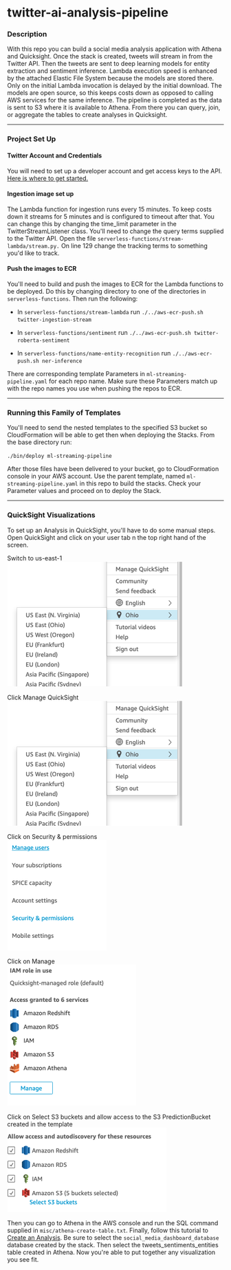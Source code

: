 # twitter-ai-analysis-pipeline
### Description

With this repo you can build a social media analysis application with Athena and Quicksight. 
Once the stack is created, tweets will stream in from the Twitter API. Then the tweets
are sent to deep learning models for entity extraction and sentiment inference. Lambda execution 
speed is enhanced by the attached Elastic File System because the models are stored there. Only 
on the initial Lambda invocation is delayed by the initial download. The models are open source, 
so this keeps costs down as opposed to calling AWS services for the same inference. The pipeline 
is completed as the data is sent to S3 where it is available to Athena. From there you can 
query, join, or aggregate the tables to create analyses in Quicksight.

---

### Project Set Up
#### Twitter Account and Credentials
You will need to set up a developer account and get access keys to the API. 
[Here is where to get started.](https://developer.twitter.com/en/docs/twitter-api/getting-started/about-twitter-api)

#### Ingestion image set up

The Lambda function for ingestion runs every 15 minutes. To keep costs down it
streams for 5 minutes and is configured to timeout after that. You can change this by
changing the time_limit parameter in the TwitterStreamListener class. 
You'll need to change the query terms supplied to the Twitter API. Open the
file `serverless-functions/stream-lambda/stream.py.` On line 129 change
the tracking terms to something you'd like to track.


#### Push the images to ECR 

You'll need to build and push the images to ECR for the Lambda functions to be deployed. 
Do this by changing directory to one of the directories in `serverless-functions`. Then
run the following:
- In `serverless-functions/stream-lambda` run `./../aws-ecr-push.sh twitter-ingestion-stream`

- In `serverless-functions/sentiment` run `./../aws-ecr-push.sh twitter-roberta-sentiment`

- In `serverless-functions/name-entity-recognition` run `./../aws-ecr-push.sh ner-inference`

There are corresponding template Parameters in `ml-streaming-pipeline.yaml` for each repo name. 
Make sure these Parameters match up with the repo names you use when pushing the repos to ECR.

---

### Running this Family of Templates
You'll need to send the nested templates to the specified S3 bucket so CloudFormation 
will be able to get then when deploying the Stacks. From the base directory run:

`./bin/deploy ml-streaming-pipeline`

After those files have been delivered to your bucket, go to CloudFormation console in your AWS account. 
Use the parent template, named `ml-streaming-pipeline.yaml` in this repo to build the stacks. Check your 
Parameter values and proceed on to deploy the Stack. 

---

### QuickSight Visualizations
To set up an Analysis in QuickSight, you'll have to do some manual steps. Open QuickSight
and click on your user tab n the top right hand of the screen.

Switch to us-east-1</br>
![qs-0](misc/images/quicksight-0.png)

Click Manage QuickSight</br>
![qs-0](misc/images/quicksight-0.png)

Click on Security & permissions</br>
![qs-0](misc/images/quicksight-1.png)

Click on Manage</br>
![qs-0](misc/images/quicksight-2.png)

Click on Select S3 buckets and allow access to the S3 PredictionBucket created in the template</br>
![qs-0](misc/images/quicksight-3.png)
 
Then you can go to Athena in the AWS console and run the SQL command supplied in 
`misc/athena-create-table.txt`.
Finally, follow this tutorial to [Create an Analysis](https://docs.aws.amazon.com/quicksight/latest/user/example-create-an-analysis.html).
Be sure to select the `social_media_dashboard_database` database created by the stack. 
Then select the tweets_sentiments_entities table created in Athena. 
Now you're able to put together any visualization you see fit.  
